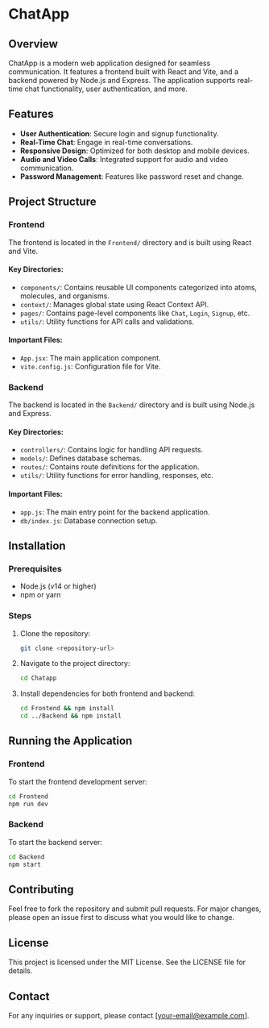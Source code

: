 # ChatApp

## Overview
ChatApp is a modern web application designed for seamless communication. It features a frontend built with React and Vite, and a backend powered by Node.js and Express. The application supports real-time chat functionality, user authentication, and more.

## Features
- **User Authentication**: Secure login and signup functionality.
- **Real-Time Chat**: Engage in real-time conversations.
- **Responsive Design**: Optimized for both desktop and mobile devices.
- **Audio and Video Calls**: Integrated support for audio and video communication.
- **Password Management**: Features like password reset and change.

## Project Structure

### Frontend
The frontend is located in the `Frontend/` directory and is built using React and Vite.

#### Key Directories:
- `components/`: Contains reusable UI components categorized into atoms, molecules, and organisms.
- `context/`: Manages global state using React Context API.
- `pages/`: Contains page-level components like `Chat`, `Login`, `Signup`, etc.
- `utils/`: Utility functions for API calls and validations.

#### Important Files:
- `App.jsx`: The main application component.
- `vite.config.js`: Configuration file for Vite.

### Backend
The backend is located in the `Backend/` directory and is built using Node.js and Express.

#### Key Directories:
- `controllers/`: Contains logic for handling API requests.
- `models/`: Defines database schemas.
- `routes/`: Contains route definitions for the application.
- `utils/`: Utility functions for error handling, responses, etc.

#### Important Files:
- `app.js`: The main entry point for the backend application.
- `db/index.js`: Database connection setup.

## Installation

### Prerequisites
- Node.js (v14 or higher)
- npm or yarn

### Steps
1. Clone the repository:
   ```bash
   git clone <repository-url>
   ```
2. Navigate to the project directory:
   ```bash
   cd Chatapp
   ```
3. Install dependencies for both frontend and backend:
   ```bash
   cd Frontend && npm install
   cd ../Backend && npm install
   ```

## Running the Application

### Frontend
To start the frontend development server:
```bash
cd Frontend
npm run dev
```

### Backend
To start the backend server:
```bash
cd Backend
npm start
```

## Contributing
Feel free to fork the repository and submit pull requests. For major changes, please open an issue first to discuss what you would like to change.

## License
This project is licensed under the MIT License. See the LICENSE file for details.

## Contact
For any inquiries or support, please contact [your-email@example.com].

